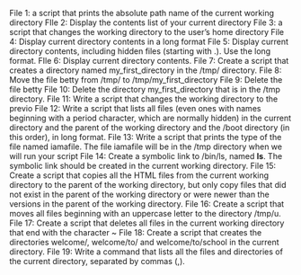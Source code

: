 File 1: a script that prints the absolute path name of the current working directory
FIle 2: Display the contents list of your current directory
File 3: a script that changes the working directory to the user’s home directory
File 4: Display current directory contents in a long format
File 5: Display current directory contents, including hidden files (starting with .). Use the long format.
FIle 6: Display current directory contents.
File 7: Create a script that creates a directory named my_first_directory in the /tmp/ directory.
File 8: Move the file betty from /tmp/ to /tmp/my_first_directory
File 9: Delete the file betty
File 10: Delete the directory my_first_directory that is in the /tmp directory.
File 11: Write a script that changes the working directory to the previo
File 12: Write a script that lists all files (even ones with names beginning with a period character, which are normally hidden) in the current directory and the parent of the working directory and the /boot directory (in this order), in long format.
File 13: Write a script that prints the type of the file named iamafile. The file iamafile will be in the /tmp directory when we will run your script
File 14: Create a symbolic link to /bin/ls, named __ls__. The symbolic link should be created in the current working directory.
File 15: Create a script that copies all the HTML files from the current working directory to the parent of the working directory, but only copy files that did not exist in the parent of the working directory or were newer than the versions in the parent of the working directory.
File 16: Create a script that moves all files beginning with an uppercase letter to the directory /tmp/u.
File 17: Create a script that deletes all files in the current working directory that end with the character ~
File 18: Create a script that creates the directories welcome/, welcome/to/ and welcome/to/school in the current directory.
File 19: Write a command that lists all the files and directories of the current directory, separated by commas (,).

